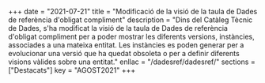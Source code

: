 +++
date = "2021-07-21"
title = "Modificació de la visió de la taula de Dades de referència d'obligat compliment"
description = "Dins del Catàleg Tècnic de Dades, s'ha modificat la visió de la taula de Dades de referència d'obligat compliment per a poder mostrar les diferents versions, instàncies, associades a una mateixa entitat. Les instàncies es poden generar per a evolucionar una versió que ha quedat obsoleta o per a definir diferents visions vàlides sobre una entitat."
enllac = "/dadesref/dadesref/"
sections    = ["Destacats"]
key = "AGOST2021"
+++
